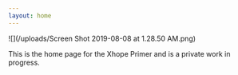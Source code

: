 ```yaml
---
layout: home
---
```

![](/uploads/Screen Shot 2019-08-08 at 1.28.50 AM.png)

This is the home page for the Xhope Primer and is a private work in progress. 